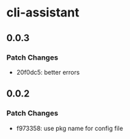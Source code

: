 # cli-assistant

## 0.0.3

### Patch Changes

-   20f0dc5: better errors

## 0.0.2

### Patch Changes

-   f973358: use pkg name for config file
